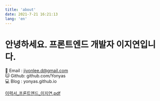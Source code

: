 ```yaml
---
title: 'about'
date: 2021-7-21 16:21:13
lang: 'en'
---
```


# 안녕하세요. 프론트엔드 개발자 이지연입니다.

<div align="start">

📧 Email : jiyonlee.d@gmail.com  
🐱 Github: github.com/Yonyas  
💻 Blog : yonyas.github.io

[이력서\_프론트엔드\_이지연.pdf](https://github.com/yonyas/levelup-todo/files/7284199/_.pdf)

</div>
